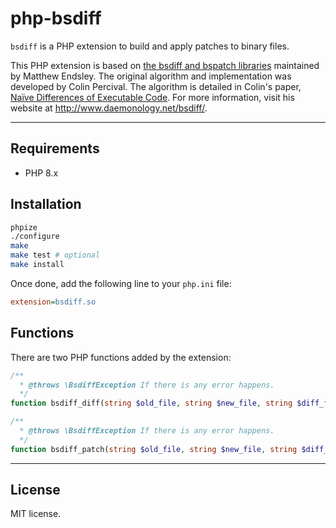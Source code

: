 # php-bsdiff

`bsdiff` is a PHP extension to build and apply patches to binary files.

This PHP extension is based on [the bsdiff and bspatch libraries][1] maintained by Matthew Endsley. The original algorithm
and implementation was developed by Colin Percival. The algorithm is detailed in Colin's paper, [Naïve Differences of Executable Code][1].
For more information, visit his website at <http://www.daemonology.net/bsdiff/>.

---

## Requirements

* PHP 8.x

## Installation

```bash
phpize
./configure
make
make test # optional
make install
```

Once done, add the following line to your `php.ini` file:

```ini
extension=bsdiff.so
```

## Functions

There are two PHP functions added by the extension:

```php
/**
  * @throws \BsdiffException If there is any error happens.
  */
function bsdiff_diff(string $old_file, string $new_file, string $diff_file): void {}

/**
  * @throws \BsdiffException If there is any error happens.
  */
function bsdiff_patch(string $old_file, string $new_file, string $diff_file): void {}
```

---

## License

MIT license.

[1]: https://github.com/mendsley/bsdiff
[2]: http://www.daemonology.net/papers/bsdiff.pdf
